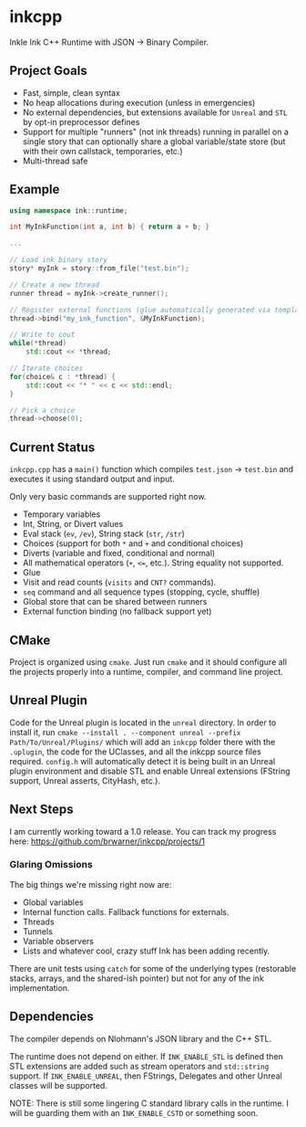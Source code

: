 # inkcpp
Inkle Ink C++ Runtime with JSON -> Binary Compiler.

## Project Goals
* Fast, simple, clean syntax
* No heap allocations during execution (unless in emergencies)
* No external dependencies, but extensions available for `Unreal` and `STL` by opt-in preprocessor defines
* Support for multiple "runners" (not ink threads) running in parallel on a single story that can optionally share a global variable/state store (but with their own callstack, temporaries, etc.)
* Multi-thread safe

## Example

```cpp
using namespace ink::runtime;

int MyInkFunction(int a, int b) { return a + b; }

...

// Load ink binary story
story* myInk = story::from_file("test.bin");

// Create a new thread
runner thread = myInk->create_runner();

// Register external functions (glue automatically generated via templates)
thread->bind("my_ink_function", &MyInkFunction);

// Write to cout
while(*thread)
	std::cout << *thread;

// Iterate choices
for(choice& c : *thread) {
	std::cout << "* " << c << std::endl;
}

// Pick a choice
thread->choose(0);

```

## Current Status
`inkcpp.cpp` has a `main()` function which compiles `test.json` -> `test.bin` and executes it using standard output and input.

Only very basic commands are supported right now.

* Temporary variables
* Int, String, or Divert values
* Eval stack (`ev`, `/ev`), String stack (`str`, `/str`)
* Choices (support for both `*` and `+` and conditional choices)
* Diverts (variable and fixed, conditional and normal)
* All mathematical operators (`+`, `<=`, etc.). String equality not supported.
* Glue
* Visit and read counts (`visits` and `CNT?` commands).
* `seq` command and all sequence types (stopping, cycle, shuffle)
* Global store that can be shared between runners
* External function binding (no fallback support yet)

## CMake
Project is organized using `cmake`. Just run `cmake` and it should configure all the projects properly into a runtime, compiler, and command line project.

## Unreal Plugin
Code for the Unreal plugin is located in the `unreal` directory. In order to install it, run `cmake --install . --component unreal --prefix Path/To/Unreal/Plugins/` which will add an `inkcpp` folder there with the `.uplugin`, the code for the UClasses, and all the inkcpp source files required. `config.h` will automatically detect it is being built in an Unreal plugin environment and disable STL and enable Unreal extensions (FString support, Unreal asserts, CityHash, etc.).

## Next Steps

I am currently working toward a 1.0 release. You can track my progress here: https://github.com/brwarner/inkcpp/projects/1

### Glaring Omissions

The big things we're missing right now are:

* Global variables
* Internal function calls. Fallback functions for externals.
* Threads
* Tunnels
* Variable observers
* Lists and whatever cool, crazy stuff Ink has been adding recently.

There are unit tests using `catch` for some of the underlying types (restorable stacks, arrays, and the shared-ish pointer) but not for any of the ink implementation.

## Dependencies
The compiler depends on Nlohmann's JSON library and the C++ STL.

The runtime does not depend on either. If `INK_ENABLE_STL` is defined then STL extensions are added such as stream operators and `std::string` support. If `INK_ENABLE_UNREAL`, then FStrings, Delegates and other Unreal classes will be supported. 

NOTE: There is still some lingering C standard library calls in the runtime. I will be guarding them with an `INK_ENABLE_CSTD` or something soon.
